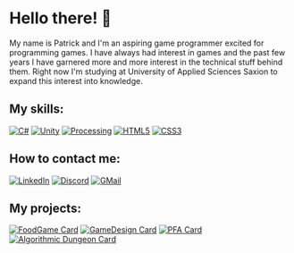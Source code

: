 # Hello there! 👋

My name is Patrick and I'm an aspiring game programmer excited for programming games. I have always had interest in games and the past few years I have garnered more and more interest in the technical stuff behind them.
Right now I'm studying at University of Applied Sciences Saxion to expand this interest into knowledge. 


## My skills:   
[![C#](https://img.shields.io/badge/c%23-%23239120.svg?style=for-the-badge&logo=c-sharp&logoColor=white)](https://docs.microsoft.com/en-us/dotnet/csharp/)
[![Unity](https://img.shields.io/badge/unity-%23303030.svg?style=for-the-badge&logo=unity&logoColor=white)](https://unity.com/)
[![Processing](https://img.shields.io/badge/processing-%23006699.svg?style=for-the-badge&logo=processingfoundation&logoColor=white)](https://processing.org/)
[![HTML5](https://img.shields.io/badge/html5-%23E34F26.svg?style=for-the-badge&logo=html5&logoColor=white)](https://en.wikipedia.org/wiki/HTML)
[![CSS3](https://img.shields.io/badge/css3-%231572B6.svg?style=for-the-badge&logo=css3&logoColor=white)](https://en.wikipedia.org/wiki/CSS)

## How to contact me:
[![LinkedIn](https://img.shields.io/badge/linkedin-%230077B5.svg?style=for-the-badge&logo=linkedin&logoColor=white)](https://www.linkedin.com/in/schildpaddensoep/)
[![Discord](https://img.shields.io/badge/Patricius%232586-%235865F2.svg?style=for-the-badge&logo=discord&logoColor=white)](https://discord.com/channels/@me/)
[![GMail](https://img.shields.io/badge/patrickschuurdev@gmail.com-%23DC143C.svg?style=for-the-badge&logo=gmail&logoColor=white)](mailto:patrickschuurdev@gmail.com)


## My projects:
[![FoodGame Card](https://github-readme-stats.vercel.app/api/pin/?username=patrycioss&repo=Street-Food-Fighters&theme=gruvbox_light)](https://github.com/patrycioss/Street-Food-Fighters)
[![GameDesign Card](https://github-readme-stats.vercel.app/api/pin/?username=patrycioss&repo=Totally-not-a-mario-ripoff&theme=cobalt)](https://github.com/Patrycioss/Totally-not-a-mario-ripoff)
[![PFA Card](https://github-readme-stats.vercel.app/api/pin/?username=patrycioss&repo=Spare-Parts-Never-Truly-Broken&theme=shades-of-purple)](https://github.com/patrycioss/Spare-Parts-Never-Truly-Broken)
[![Algorithmic Dungeon Card](https://github-readme-stats.vercel.app/api/pin/?username=patrycioss&repo=algorithmic-dungeon&theme=darcula)](https://github.com/patrycioss/algorithmic-dungeon)

